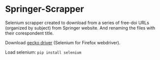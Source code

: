 # Springer-Scrapper
Selenium scrapper created to download from a series of free-doi URLs (organized by subject) from Springer website. And renaming the files with their corespondent title.

Download [gecko driver](https://github.com/mozilla/geckodriver/releases) (Selenium for Firefox webdriver).

Load selenium: `pip install selenium`
